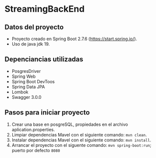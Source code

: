 # StreamingBackEnd

## Datos del proyecto

- Proyecto creado en Spring Boot 2.7.6 (https://start.spring.io/). 
- Uso de java jdk 19.

## Depenciancias utilizadas 

- PosgresDriver
- Spring Web
- Spring Boot DevToos
- Spring Data JPA
- Lombok
- Swagger 3.0.0

## Pasos para iniciar proyecto

1. Crear una base en posgreSQL, propiedades en el archivo aplication.properties.
2. Limpiar dependencias Mavel con el siguiente comando:
`mvn clean`.
3. Instalar dependencias Mavel con el siguiente comando: `mvn install`.
4. Arrancar el proyecto con el siguente comando: `mvn spring-boot:run`; puerto por defecto `8080`